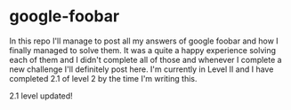 # google-foobar
In this repo I'll manage to post all my answers of google foobar and how I finally managed to solve them. It was a quite a happy experience solving each of them and I didn't complete all of those and whenever I complete a new challenge I'll definitely post here. I'm currently in Level II and I have completed 2.1 of level 2 by the time I'm writing this.

2.1 level updated!
